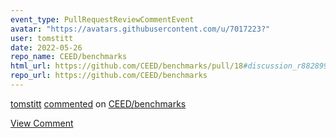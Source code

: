 ```yaml
---
event_type: PullRequestReviewCommentEvent
avatar: "https://avatars.githubusercontent.com/u/7017223?"
user: tomstitt
date: 2022-05-26
repo_name: CEED/benchmarks
html_url: https://github.com/CEED/benchmarks/pull/18#discussion_r882899985
repo_url: https://github.com/CEED/benchmarks
---
```


<a href='https://github.com/tomstitt' target='_blank'>tomstitt</a> <a href='https://github.com/CEED/benchmarks/pull/18#discussion_r882899985' target='_blank'>commented</a> on <a href='https://github.com/CEED/benchmarks' target='_blank'>CEED/benchmarks</a>

<a href='https://github.com/CEED/benchmarks/pull/18#discussion_r882899985' target='_blank'>View Comment</a>